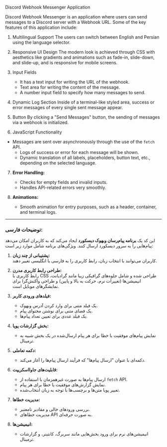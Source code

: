 

Discord Webhook Messenger Application

Discord Webhook Messenger is an application where users can send messages to a Discord server with a Webhook URL. Some of the key features of this application include:

1. Multilingual Support
    The users can switch between English and Persian using the language selector.

2. Responsive UI Design
    The modern look is achieved through CSS with aesthetics like gradients and animations such as fade-in, slide-down, and slide-up, and is responsive for mobile screens.

3. Input Fields
    - It has a text input for writing the URL of the webhook.
    - Text area for writing the content of the message.
    - A number input field to specify how many messages to send.

4. Dynamic Log Section
    Inside of a terminal-like styled area, success or error messages of every single sent message appear.

5. Button
    By clicking a "Send Messages" button, the sending of messages via a webhook is initialized.

6. JavaScript Functionality
- Messages are sent over asynchronously through the use of the `fetch` API.
   - Logs of success or error for each message will be shown.
   - Dynamic translation of all labels, placeholders, button text, etc., depending on the selected language.

7. **Error Handling:**
   - Checks for empty fields and invalid inputs.
   - Handles API-related errors very smoothly.

8. **Animations:**
   - Smooth animation for entry purposes, such as a header, container, and terminal logs.

------------------------------------------------------------------------------------------------------------------------------------------------------------------------------------------------------

### توضیحات فارسی:

این کد یک **برنامه پیام‌رسان وبهوک دیسکورد** ایجاد می‌کند که به کاربران امکان می‌دهد پیام‌هایی را به سرور دیسکورد ارسال کنند. ویژگی‌های برنامه شامل موارد زیر است:

1. **پشتیبانی از چند زبان:**  
   کاربران می‌توانند با انتخاب زبان، رابط کاربری را به فارسی یا انگلیسی تغییر دهند.

2. **طراحی رابط کاربری مدرن:**  
   رابط کاربری با CSS طراحی شده و شامل جلوه‌های گرافیکی زیبا مانند گرادیانت، انیمیشن‌ها (تغییرات نرم، حرکت به بالا و پایین) و طراحی واکنش‌گرا برای نمایشگرهای موبایل است.

3. **فیلدهای ورودی کاربر:**  
   - یک فیلد متنی برای وارد کردن آدرس وبهوک.
   - یک فضای متنی برای نوشتن محتوای پیام.
   - یک فیلد عددی برای تعیین تعداد پیام‌ها.

4. **بخش گزارشات پویا:**  
   - نمایش پیام‌های موفقیت یا خطا برای هر پیام ارسال‌شده در یک بخش شبیه به ترمینال.

5. **دکمه تعاملی:**  
   - دکمه‌ای با عنوان "ارسال پیام‌ها" که فرآیند ارسال پیام‌ها را آغاز می‌کند.

6. **قابلیت‌های جاوااسکریپت:**  
   - ارسال پیام‌ها به صورت غیرهمزمان با استفاده از `fetch` API.
   - نمایش گزارش‌های موفقیت یا خطا برای هر پیام.
   - تغییر پویا متن‌ها و برچسب‌ها با توجه به زبان انتخاب‌شده.

7. **مدیریت خطاها:**  
   - بررسی ورودهای خالی و مقادیر نامعتبر.
   - مدیریت خطاهای API به صورت حرفه‌ای.

8. **انیمیشن‌ها:**  
   - انیمیشن‌های نرم برای ورود بخش‌هایی مانند سربرگ، کانتینر، و گزارشات ترمینال.


